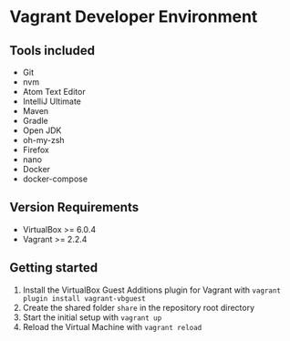 # Vagrant Developer Environment

## Tools included
* Git
* nvm
* Atom Text Editor
* IntelliJ Ultimate
* Maven
* Gradle
* Open JDK
* oh-my-zsh
* Firefox
* nano
* Docker
* docker-compose

## Version Requirements
* VirtualBox >= 6.0.4
* Vagrant >= 2.2.4

## Getting started
1. Install the VirtualBox Guest Additions plugin for Vagrant with `vagrant plugin install vagrant-vbguest`
2. Create the shared folder `share` in the repository root directory
3. Start the initial setup with `vagrant up`
4. Reload the Virtual Machine with `vagrant reload`
